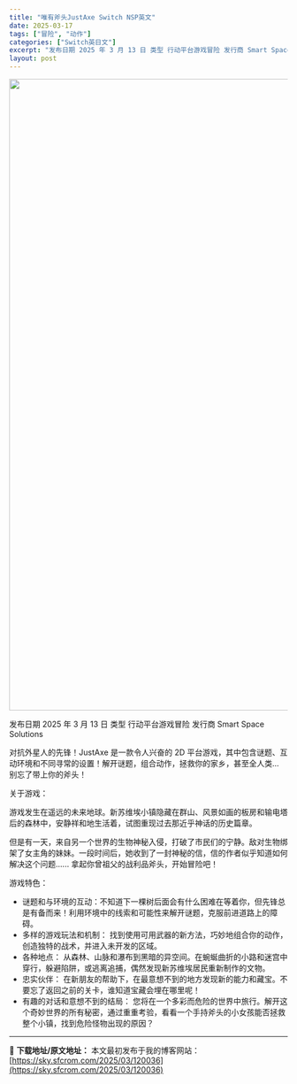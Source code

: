 ```yaml
---
title: "唯有斧头JustAxe Switch NSP英文"
date: 2025-03-17
tags: ["冒险", "动作"]
categories: ["Switch英日文"]
excerpt: "发布日期 2025 年 3 月 13 日 类型 行动平台游戏冒险 发行商 Smart Space Solutions 对抗外星人的先锋！JustAxe 是一款令人兴奋的 2D 平台游戏，其中包含谜题、互动环境和不同寻常的设置！解开谜题，组合动作，拯救你的家乡，甚至全人类... 别忘了带上你的斧头！ &hellip;"
layout: post
---
```


<img class="aligncenter size-full wp-image-120037" src="https://sky.sfcrom.com/wp-content/uploads/2025/03/2025031707383518.webp" alt="" width="700" height="1142" />

发布日期 2025 年 3 月 13 日
类型 行动平台游戏冒险
发行商 Smart Space Solutions

对抗外星人的先锋！JustAxe 是一款令人兴奋的 2D 平台游戏，其中包含谜题、互动环境和不同寻常的设置！解开谜题，组合动作，拯救你的家乡，甚至全人类... 别忘了带上你的斧头！

关于游戏：

游戏发生在遥远的未来地球。新苏维埃小镇隐藏在群山、风景如画的板房和输电塔后的森林中，安静祥和地生活着，试图重现过去那近乎神话的历史篇章。

但是有一天，来自另一个世界的生物神秘入侵，打破了市民们的宁静。敌对生物绑架了女主角的妹妹。一段时间后，她收到了一封神秘的信，信的作者似乎知道如何解决这个问题...... 拿起你曾祖父的战利品斧头，开始冒险吧！

游戏特色：

- 谜题和与环境的互动：不知道下一棵树后面会有什么困难在等着你，但先锋总是有备而来！利用环境中的线索和可能性来解开谜题，克服前进道路上的障碍。
- 多样的游戏玩法和机制： 找到使用可用武器的新方法，巧妙地组合你的动作，创造独特的战术，并进入未开发的区域。
- 各种地点： 从森林、山脉和瀑布到黑暗的异空间。在蜿蜒曲折的小路和迷宫中穿行，躲避陷阱，或逃离追捕，偶然发现新苏维埃居民重新制作的文物。
- 忠实伙伴： 在新朋友的帮助下，在最意想不到的地方发现新的能力和藏宝。不要忘了返回之前的关卡，谁知道宝藏会埋在哪里呢！
- 有趣的对话和意想不到的结局： 您将在一个多彩而危险的世界中旅行。解开这个奇妙世界的所有秘密，通过重重考验，看看一个手持斧头的小女孩能否拯救整个小镇，找到危险怪物出现的原因？

---
📖 **下载地址/原文地址：** 本文最初发布于我的博客网站：[https://sky.sfcrom.com/2025/03/120036](https://sky.sfcrom.com/2025/03/120036)
